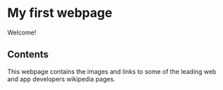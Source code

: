 # My first webpage

Welcome!

## Contents

This webpage contains the images and links to some of the leading web and app 
developers wikipedia pages.
